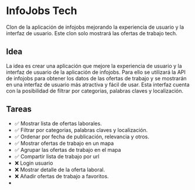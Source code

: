 # InfoJobs Tech

Clon de la aplicación de infojobs mejorando la experiencia de usuario y la interfaz de usuario.
Este clon solo mostrará las ofertas de trabajo tech.


## Idea

La idea es crear una aplicación que mejore la experiencia de usuario y la interfaz de usuario de la aplicación de infojobs. Para ello se utilizará la API de infojobs para obtener los datos de las ofertas de trabajo y se mostrarán en una interfaz de usuario más atractiva y fácil de usar.
Esta interfaz cuenta con la posibilidad de filtrar por categorias, palabras claves y localización.

## Tareas

- ✅ Mostrar lista de ofertas laborales.
- ✅ Filtrar por categorias, palabras claves y localización.
- ✅ Ordenar por fecha de publicación, relevancia y otros.
- ✅ Mostrar ofertas de trabajo en un mapa
- ✅ Agrupar las ofertas de trabajo en el mapa
- ✅ Compartir lista de trabajo por url
- ❌ Login usuario
- ❌ Mostrar detalle de la oferta laboral.
- ❌ Añadir ofertas de trabajo a favoritos.
-
